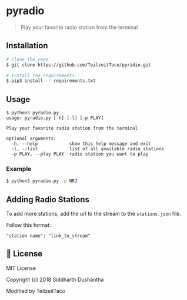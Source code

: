 # pyradio
> Play your favorite radio station from the terminal

## Installation

```bash
# clone the repo
$ git clone https://github.com/TeilzeitTaco/pyradio.git

# install the requirements
$ pip3 install -r requirements.txt
```
## Usage
```
$ python3 pyradio.py
usage: pyradio.py [-h] [-l] [-p PLAY]

Play your favorite radio station from the terminal

optional arguments:
  -h, --help            show this help message and exit
  -l, --list            list of all available radio stations
  -p PLAY, --play PLAY  radio station you want to play
```
### Example
```bash
$ python3 pyradio.py -p NRJ
```

## Adding Radio Stations
To add more stations, add the url to the stream to the ```stations.json``` file.

Follow this format:
```
"station name": "link_to_stream"
```

## :scroll: License
MIT License

Copyright (c) 2018 Siddharth Dushantha

Modified by TeilzeitTaco
